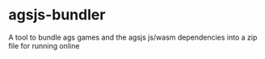 # agsjs-bundler
A tool to bundle ags games and the agsjs js/wasm dependencies into a zip file for running online
